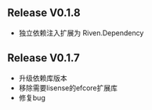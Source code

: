 ## Release V0.1.8
* 独立依赖注入扩展为 Riven.Dependency


## Release V0.1.7
* 升级依赖库版本
* 移除需要lisense的efcore扩展库
* 修复bug

